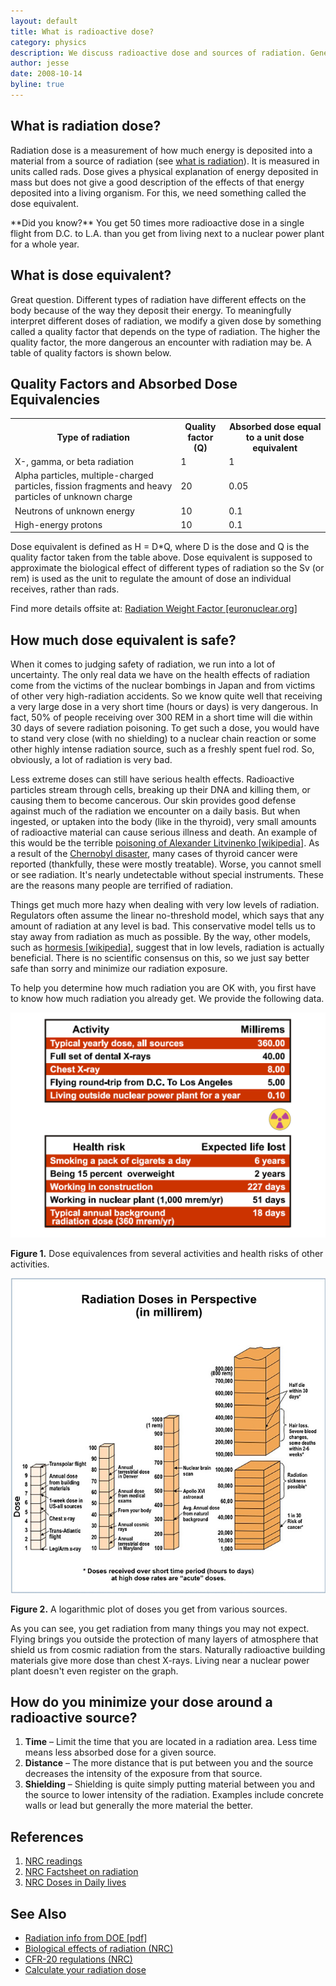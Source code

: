```yaml
---
layout: default
title: What is radioactive dose?
category: physics
description: We discuss radioactive dose and sources of radiation. General health related stuff.
author: jesse
date: 2008-10-14
byline: true
---
```



<div class="row">
<div class="col-md-8" markdown="1">

<a name="dose"></a>
## What is radiation dose?
Radiation dose is a measurement of how much energy is deposited into a material from a source of 
radiation (see <a href="{% link radioactivity.md %}">what is radiation</a>). It is measured in 
units called rads. Dose gives a physical explanation of energy deposited in mass but does not 
give a good description of the effects of that energy deposited into a living organism. For 
this, we need something called the dose equivalent.

<div class="alert alert-success" role="alert" markdown="1">
**Did you know?** You get 50 times more radioactive 
dose in a single flight from D.C. to L.A. than you get from living next to a nuclear power plant 
for a whole year.
</div>

<a name="doseequiv"></a>
## What is dose equivalent?
Great question. Different types of radiation have different effects on the body because 
of the way they deposit their energy. To meaningfully interpret different doses of radiation, 
we modify a given dose by something called a quality factor that depends on the type of radiation. 
The higher the quality factor, the more dangerous an encounter with radiation may be. A table of 
quality factors is shown below.

</div>
</div>

<div class="row">
<div class="col-md-8" markdown="1">


## Quality Factors and Absorbed Dose Equivalencies

<table class="table table-striped">

<tr><th>Type of radiation </th><th >Quality factor<br />(Q)</th><th >Absorbed dose equal to a unit dose equivalent</th></tr>
<tr><td>X-, gamma, or beta radiation</td><td>1</td><td>1</td></tr>
<tr><td>Alpha particles, multiple-charged particles, fission 
fragments and heavy particles of unknown charge</td><td>20</td><td>0.05</td></tr>
<tr><td>Neutrons of unknown energy</td><td>10</td><td>0.1</td></tr>
<tr><td>High-energy protons</td><td>10</td><td>0.1</td></tr>
</table>

Dose equivalent is defined as H = D\*Q, where D is the dose and Q is the quality factor taken 
from the table above. Dose equivalent is supposed to approximate the biological effect of 
different types of radiation so the Sv (or rem) is used as the unit to regulate 
the amount of dose an individual receives, rather than rads.

Find more details offsite at: <a href="http://www.euronuclear.org/info/encyclopedia/r/radiation-weight-factor.htm">Radiation Weight Factor [euronuclear.org]</a>

## How much dose equivalent is safe?

When it comes to judging safety of radiation, we run into a lot of uncertainty. The only real data we have on the health effects of radiation
come from the victims of the nuclear bombings in Japan and from victims of other very high-radiation accidents. So we know quite well that receiving
a very large dose in a very short time (hours or days) is very dangerous. In fact, 50% of people receiving over 300 REM in a short time will die within 30 days 
of severe radiation poisoning. To get such a dose, you would have to stand very close (with no shielding) to a nuclear chain reaction or some 
other highly intense radiation source, such as a freshly spent fuel rod. So, obviously, a lot of radiation is very bad.

Less extreme doses can still have serious health effects. Radioactive particles stream through cells, breaking up their 
DNA and killing them, or causing them to become cancerous. Our skin provides good defense against much of the radiation 
we encounter on a daily basis. But when ingested, or uptaken into the body (like in the thyroid), very small amounts 
of radioactive material can cause serious illness and death. An example of this would be the terrible 
<a href="http://en.wikipedia.org/wiki/Alexander_Litvinenko_poisoning">poisoning of Alexander Litvinenko [wikipedia]</a>. 
As a result of the <a href="{% link chernobyl-main.html %}">Chernobyl disaster</a>, many cases of thyroid cancer were reported (thankfully, 
these were mostly treatable). Worse, you cannot smell or see radiation. It's nearly undetectable without special 
instruments. These are the reasons many people are terrified of radiation. 

Things get much more hazy when dealing with very low levels of radiation. Regulators often assume 
the linear no-threshold model, which says that any amount of radiation at any level is bad. This 
conservative model tells us to stay away from radiation as much as possible. By the way, other 
models, such as <a href="https://en.wikipedia.org/wiki/Hormesis">hormesis [wikipedia]</a>, suggest 
that in low levels, radiation is actually beneficial. There is no scientific consensus on this, 
so we just say better safe than sorry and minimize our radiation exposure. 

To help you determine how much radiation you are OK with, you first have to know how much radiation you already 
get. We provide the following data.

<div class="thumbnail">
<img src="/img/rad_effects.png" alt="Radiation doses and expected life impacts of various activities."/>
<p><strong>Figure 1.</strong>  Dose equivalences from several activities and health risks of other activities.</p>
</div>

<div class="thumbnail">
<img src="/img/doses-in-perspective.jpg" alt="Radiation doses in perspective (from the NRC)." title="Radiation doses in perspective (from the NRC)."/>
<p><strong>Figure 2.</strong>  A logarithmic plot of doses you get from various sources.</p>
</div>

As you can see, you get radiation from many things you may not expect. Flying brings you 
outside the protection of many layers of atmosphere that shield us from cosmic radiation 
from the stars. Naturally radioactive building materials give more dose than chest X-rays. 
Living near a nuclear power plant doesn't even register on the graph.


<a name="protect"></a>
## How do you minimize your dose around a radioactive source?
1. **Time** – Limit the time that you are located in a radiation area.  Less time means less absorbed dose for a given source.
2. **Distance** – The more distance that is put between you and the source decreases the intensity of the exposure from that source.
3. **Shielding** – Shielding is quite simply putting material between you and the source to lower intensity of the radiation.
   Examples include concrete walls or lead but generally the more material the better.

## References
1. <a href="https://www.nrc.gov/reading-rm/doc-collections/cfr/part020/part020-1004.html">NRC readings</a>
2. <a href="https://www.nrc.gov/reading-rm/doc-collections/fact-sheets/bio-effects-radiation.html">NRC Factsheet on radiation</a>
3. <a href="https://www.nrc.gov/about-nrc/radiation/around-us/doses-daily-lives.html">NRC Doses in Daily lives</a>

## See Also
* <a href="https://energy.gov/ehss/radiation-safety-training-materials">Radiation info from DOE [pdf]</a>
* <a href="https://www.nrc.gov/reading-rm/doc-collections/fact-sheets/bio-effects-radiation.html">Biological effects of radiation (NRC)</a>
* <a href="https://www.nrc.gov/reading-rm/doc-collections/cfr/part020/">CFR-20 regulations (NRC)</a>
* <a href="https://www.epa.gov/rpdweb00/understand/calculate.html">Calculate your radiation dose</a>

</div>
</div>



